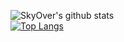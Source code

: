 ![SkyOver's github stats](https://github-readme-stats.vercel.app/api?username=skyoverz&show_icons=true&theme=radical)
<br>
[![Top Langs](https://github-readme-stats.vercel.app/api/top-langs/?username=skyoverz&langs_count=8)](https://github.com/anuraghazra/github-readme-stats)
